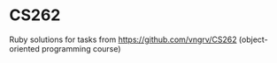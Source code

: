 # CS262
Ruby solutions for tasks from https://github.com/vngrv/CS262 (object-oriented programming course)
